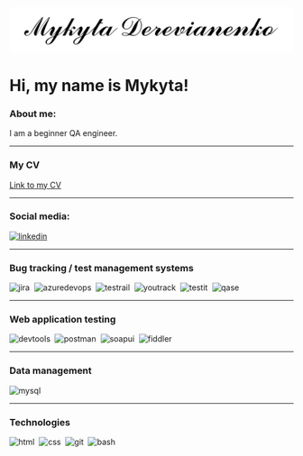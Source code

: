 [![Header](https://github.com/MykytaDerevianenko/MykytaDerevianenko/blob/main/assets/Name.png)](https://github.com/MykytaDerevianenko/MykytaDerevianenko)

<h1>Hi, my name is Mykyta!</h1>

<div>
	<h3>About me:</h3>
	<p>I am a beginner QA engineer.</p>
</div>

---

<div>
	<h3>My CV</h3>
	<a href="https://drive.google.com/drive/folders/1ZSVHX8VrpqBgLc-aJ93GV8od2xeFobAJ?usp=sharing">
		Link to my CV
	</a>
</div>

---

### Social media:

<div>
    <a href="https://www.linkedin.com/in/derevianenko/">
      <img src="https://cdn-icons-png.flaticon.com/512/2504/2504799.png" title="Linked In" alt="linkedin" width="40" height="40" />
    </a>
</div>

---

### Bug tracking / test management systems

<div>
  <img src="https://cdn.jsdelivr.net/gh/devicons/devicon/icons/jira/jira-original.svg" title="Jira" alt="jira" width="40" height="40" />&nbsp
  <img src="https://cdn.iconscout.com/icon/free/png-256/free-azure-devops-3521296-2944715.png?f=webp" title="Azure DevOps" alt="azuredevops" width="40" height="40" />&nbsp
  <img src="https://codahosted.io/packs/21236/unversioned/assets/LOGO/ba1091c59bab89cd2fd0f289622731fe16113d7b00905abe64759c313a4b73b76c1b0426076ed76cb74752234c734131df46992d5b8b48fc13e264240e4f7119f736cfeb64df36ded54b5cbf6198b9cadedf18dd0cac5c7dbcd16e6336c29363cd1292ba" title="TestRail" alt="testrail" width="40" height="40" />&nbsp
  <img src="https://upload.wikimedia.org/wikipedia/commons/thumb/8/8d/YouTrack_Icon.svg/1024px-YouTrack_Icon.svg.png?20200803082248" title="YouTrack" alt="youtrack" width="40" height="40"/>&nbsp
  <img src="https://docs.testit.software/images/testit_logo_icon_blue.png" title="Test IT" alt="testit" width="40" height="40"/>&nbsp
  <img src="https://luna1.co/eb0187.png" title="Qase" alt="qase" width="40" height="40"/>
</div>

---

### Web application testing

<div>
  <img src="https://d33wubrfki0l68.cloudfront.net/38b5c953a4667366685d55db55d057c86db1fc54/a0fdc/static/acae6b24d940347661ca901ea07f47c1/chrome-dev-logo-icon.png" title="DevTools" alt="devtools" width="40" height="40" />&nbsp
  <img src="https://seeklogo.com/images/P/postman-logo-0087CA0D15-seeklogo.com.png" title="Postman" alt="postman" width="40" height="40" />&nbsp
  <img src="https://static0.smartbear.co/smartbearbrand/media/images/home/soapui-icon.svg" title="SoapUI" alt="soapui" width="40" height="40" />&nbsp
  <img src="https://www.megaleechers.com/storage/Fiddler-Everywhere-Icon.png" title="Fiddler" alt="fiddler" width="40" height="40" />
</div>

---

### Data management

<div>
	<img src="https://cdn.jsdelivr.net/gh/devicons/devicon/icons/mysql/mysql-original.svg" title="MySQL" alt="mysql" width="40" height="40"/>
</div>

---

### Technologies

<div>
  <img src="https://cdn.iconscout.com/icon/free/png-256/free-html-5-1-1175208.png" title="HTML" alt="html" width="40" height="40" />&nbsp
  <img src="https://cdn4.iconfinder.com/data/icons/social-media-logos-6/512/121-css3-512.png" title="CSS" alt="css" width="40" height="40" />&nbsp
  <img src="https://git-scm.com/images/logos/downloads/Git-Icon-1788C.png" title="Git" alt="git" width="40" height="40" />&nbsp
  <img src="https://iili.io/Huty37V.png" title="Bash" alt="bash" width="40" height="40" />
</div>